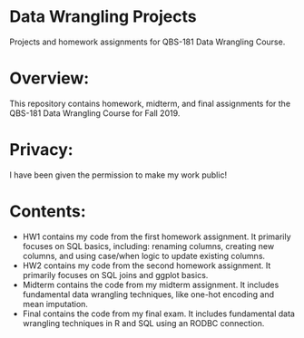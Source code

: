 # Data Wrangling Projects
Projects and homework assignments for QBS-181 Data Wrangling Course.

# Overview:
This repository contains homework, midterm, and final assignments for the QBS-181 Data Wrangling Course for Fall 2019.

# Privacy:
I have been given the permission to make my work public! 

# Contents:
* HW1 contains my code from the first homework assignment.  It primarily focuses on SQL basics, including: renaming columns, creating new columns, and using case/when logic to update existing columns.
* HW2 contains my code from the second homework assignment.  It primarily focuses on SQL joins and ggplot basics.
* Midterm contains the code from my midterm assignment.  It includes fundamental data wrangling techniques, like one-hot encoding and mean imputation.
* Final contains the code from my final exam.  It includes fundamental data wrangling techniques in R and SQL using an RODBC connection.
